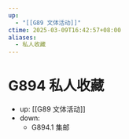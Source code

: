 ```yaml
---
up:
  - "[[G89 文体活动]]"
ctime: 2025-03-09T16:42:57+08:00
aliases:
  - 私人收藏
---
```


# G894 私人收藏

- up: [[G89 文体活动]]
- down:	
	- G894.1 集邮
	
